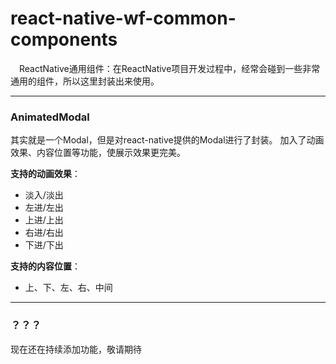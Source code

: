 # react-native-wf-common-components
&emsp;ReactNative通用组件：在ReactNative项目开发过程中，经常会碰到一些非常通用的组件，所以这里封装出来使用。

----
### AnimatedModal
其实就是一个Modal，但是对react-native提供的Modal进行了封装。
加入了动画效果、内容位置等功能，使展示效果更完美。

**支持的动画效果**：
- 淡入/淡出
- 左进/左出
- 上进/上出
- 右进/右出
- 下进/下出

**支持的内容位置**：
- 上、下、左、右、中间

----
### ？？？
现在还在持续添加功能，敬请期待

